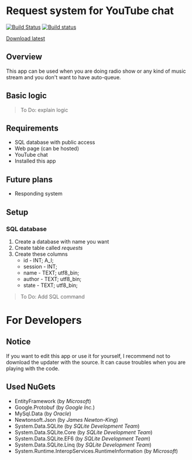 # Request system for YouTube chat
[![Build Status](https://travis-ci.org/Creeperman007/request-yt.svg?branch=master)](https://travis-ci.org/Creeperman007/request-yt) [![Build status](https://ci.appveyor.com/api/projects/status/de9mvns9hegqrlrw?svg=true)](https://ci.appveyor.com/project/Creeperman007/request-yt)


[Download latest](https://github.com/Creeperman007/requests-yt/releases/latest)
## Overview
This app can be used when you are doing radio show or any kind of music stream and you don't want to have auto-queue.<br>
## Basic logic
> To Do: explain logic

## Requirements
* SQL database with public access
* Web page (can be hosted)
* YouTube chat
* Installed this app
## Future plans
* Responding system
## Setup
### SQL database
1. Create a database with name you want
1. Create table called *requests*
1. Create these columns
    * id - INT; A_I;
    * session - INT;
    * name - TEXT; utf8_bin;
    * author - TEXT; utf8_bin;
    * state - TEXT; utf8_bin;
> To Do: Add SQL command

# For Developers
## Notice
If you want to edit this app or use it for yourself, I recommend not to download the updater with the source. It can cause troubles when you are playing with the code.
## Used NuGets
* EntityFramework (by *Microsoft*)
* Google.Protobuf (by *Google Inc.*)
* MySql.Data (by *Oracle*)
* Newtonsoft.Json (by *James Newton-King*)
* System.Data.SQLite (by *SQLite Development Team*)
* System.Data.SQLite.Core (by *SQLite Development Team*)
* System.Data.SQLite.EF6 (by *SQLite Development Team*)
* System.Data.SQLite.Linq (by *SQLite Development Team*)
* System.Runtime.InteropServices.RuntimeInformation (by *Microsoft*)
